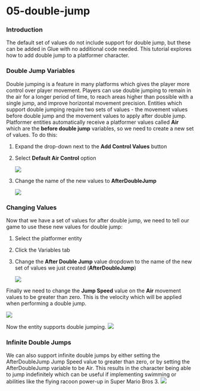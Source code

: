 # 05-double-jump

### Introduction

The default set of values do not include support for double jump, but these can be added in Glue with no additional code needed. This tutorial explores how to add double jump to a platformer character.

### Double Jump Variables

Double jumping is a feature in many platforms which gives the player more control over player movement. Players can use double jumping to remain in the air for a longer period of time, to reach areas higher than possible with a single jump, and improve horizontal movement precision. Entities which support double jumping require two sets of values - the movement values before double jump and the movement values to apply after double jump. Platformer entities automatically receive a platformer values called **Air** which are the **before double jump** variables, so we need to create a new set of values. To do this:

1. Expand the drop-down next to the **Add Control Values** button
2.  Select **Default Air Control** option

    ![](../../../../media/2021-03-img\_605785f3a0714.png)
3.  Change the name of the new values to **AfterDoubleJump**

    ![](../../../../media/2021-03-img\_60578788d5cb5.png)

### Changing Values

Now that we have a set of values for after double jump, we need to tell our game to use these new values for double jump:

1. Select the platformer entity
2. Click the Variables tab
3.  Change the **After Double Jump** value dropdown to the name of the new set of values we just created (**AfterDoubleJump**)

    ![](../../../../media/2021-03-img\_6057905aea13f.png)

Finally we need to change the **Jump Speed** value on the **Air** movement values to be greater than zero. This is the velocity which will be applied when performing a double jump.

![](../../../../media/2021-03-img\_605790f178ded.png)

Now the entity supports double jumping. [![](../../../../media/2021-03-2021\_March\_21\_123132.gif)](../../../../media/2021-03-2021\_March\_21\_123132.gif)

### Infinite Double Jumps

We can also support infinite double jumps by either setting the AfterDoubleJump Jump Speed value to greater than zero, or by setting the AfterDoubleJump variable to be Air. This results in the character being able to jump indefinitely which can be useful if implementing swimming or abilities like the flying racoon power-up in Super Mario Bros 3. [![](../../../../media/2021-03-2021\_March\_21\_122535.gif)](../../../../media/2021-03-2021\_March\_21\_122535.gif)   &#x20;
